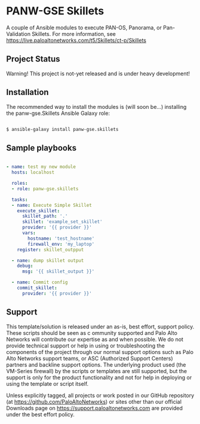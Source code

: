 # PANW-GSE Skillets

A couple of Ansible modules to execute PAN-OS, Panorama, or Pan-Validation Skillets. For more information, see
https://live.paloaltonetworks.com/t5/Skillets/ct-p/Skillets 


## Project Status

Warning! This project is not-yet released and is under heavy development! 


## Installation

The recommended way to install the modules is (will soon be...) installing the panw-gse.Skillets
Ansible Galaxy role:

```bash

$ ansible-galaxy install panw-gse.skillets

```

## Sample playbooks

```yaml

- name: test my new module
  hosts: localhost

  roles:
  - role: panw-gse.skillets

  tasks:
  - name: Execute Simple Skillet
    execute_skillet:
      skillet_path: '.'
      skillet: 'example_set_skillet'
      provider: '{{ provider }}'
      vars:
        hostname: 'test_hostname'
        firewall_env: 'my_laptop'
    register: skillet_outpput

  - name: dump skillet output
    debug:
      msg: '{{ skillet_output }}'

  - name: Commit config
    commit_skillet:
      provider: '{{ provider }}'

```

## Support

This template/solution is released under an as-is, best effort, support policy. These scripts should be seen as c
ommunity supported and Palo Alto Networks will contribute our expertise as and when possible. We do not provide 
technical support or help in using or troubleshooting the components of the project through our normal support options 
such as Palo Alto Networks support teams, or ASC (Authorized Support Centers) partners and backline support options.
 The underlying product used (the VM-Series firewall) by the scripts or templates are still supported, but the support 
 is only for the product functionality and not for help in deploying or using the template or script itself.

Unless explicitly tagged, all projects or work posted in our GitHub repository 
(at https://github.com/PaloAltoNetworks) or sites other than our official Downloads page on 
https://support.paloaltonetworks.com are provided under the best effort policy.